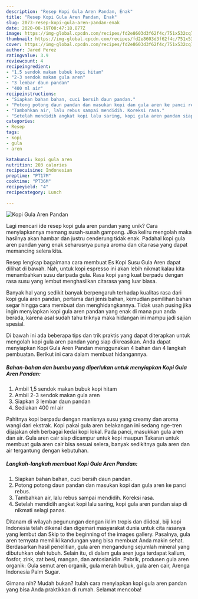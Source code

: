 ```yaml
---
description: "Resep Kopi Gula Aren Pandan, Enak"
title: "Resep Kopi Gula Aren Pandan, Enak"
slug: 2073-resep-kopi-gula-aren-pandan-enak
date: 2020-08-19T00:47:18.877Z
image: https://img-global.cpcdn.com/recipes/fd2e8603d3f62f4c/751x532cq70/kopi-gula-aren-pandan-foto-resep-utama.jpg
thumbnail: https://img-global.cpcdn.com/recipes/fd2e8603d3f62f4c/751x532cq70/kopi-gula-aren-pandan-foto-resep-utama.jpg
cover: https://img-global.cpcdn.com/recipes/fd2e8603d3f62f4c/751x532cq70/kopi-gula-aren-pandan-foto-resep-utama.jpg
author: Jared Perez
ratingvalue: 3.9
reviewcount: 4
recipeingredient:
- "1,5 sendok makan bubuk kopi hitam"
- "2-3 sendok makan gula aren"
- "3 lembar daun pandan"
- "400 ml air"
recipeinstructions:
- "Siapkan bahan bahan, cuci bersih daun pandan."
- "Potong potong daun pandan dan masukan kopi dan gula aren ke panci rebus."
- "Tambahkan air, lalu rebus sampai mendidih. Koreksi rasa."
- "Setelah mendidih angkat kopi lalu saring, kopi gula aren pandan siap di nikmati selagi panas."
categories:
- Resep
tags:
- kopi
- gula
- aren

katakunci: kopi gula aren 
nutrition: 203 calories
recipecuisine: Indonesian
preptime: "PT17M"
cooktime: "PT36M"
recipeyield: "4"
recipecategory: Lunch

---
```



![Kopi Gula Aren Pandan](https://img-global.cpcdn.com/recipes/fd2e8603d3f62f4c/751x532cq70/kopi-gula-aren-pandan-foto-resep-utama.jpg)

Lagi mencari ide resep kopi gula aren pandan yang unik? Cara menyiapkannya memang susah-susah gampang. Jika keliru mengolah maka hasilnya akan hambar dan justru cenderung tidak enak. Padahal kopi gula aren pandan yang enak seharusnya punya aroma dan cita rasa yang dapat memancing selera kita.

Resep lengkap bagaimana cara membuat Es Kopi Susu Gula Aren dapat dilihat di bawah. Nah, untuk kopi espresso ini akan lebih nikmat kalau kita menambahkan susu daripada gula. Rasa kopi yang kuat berpadu dengan rasa susu yang lembut menghasilkan citarasa yang luar biasa.

Banyak hal yang sedikit banyak berpengaruh terhadap kualitas rasa dari kopi gula aren pandan, pertama dari jenis bahan, kemudian pemilihan bahan segar hingga cara membuat dan menghidangkannya. Tidak usah pusing jika ingin menyiapkan kopi gula aren pandan yang enak di mana pun anda berada, karena asal sudah tahu triknya maka hidangan ini mampu jadi sajian spesial.


Di bawah ini ada beberapa tips dan trik praktis yang dapat diterapkan untuk mengolah kopi gula aren pandan yang siap dikreasikan. Anda dapat menyiapkan Kopi Gula Aren Pandan menggunakan 4 bahan dan 4 langkah pembuatan. Berikut ini cara dalam membuat hidangannya.

<!--inarticleads1-->

##### Bahan-bahan dan bumbu yang diperlukan untuk menyiapkan Kopi Gula Aren Pandan:

1. Ambil 1,5 sendok makan bubuk kopi hitam
1. Ambil 2-3 sendok makan gula aren
1. Siapkan 3 lembar daun pandan
1. Sediakan 400 ml air


Pahitnya kopi berpadu dengan manisnya susu yang creamy dan aroma wangi dari ekstrak. Kopi pakai gula aren belakangan ini sedang nge-tren dijajakan oleh berbagai kedai kopi lokal. Pada panci, masukkan gula aren dan air. Gula aren cair siap dicampur untuk kopi maupun Takaran untuk membuat gula aren cair bisa sesuai selera, banyak sedikitnya gula aren dan air tergantung dengan kebutuhan. 

<!--inarticleads2-->

##### Langkah-langkah membuat Kopi Gula Aren Pandan:

1. Siapkan bahan bahan, cuci bersih daun pandan.
1. Potong potong daun pandan dan masukan kopi dan gula aren ke panci rebus.
1. Tambahkan air, lalu rebus sampai mendidih. Koreksi rasa.
1. Setelah mendidih angkat kopi lalu saring, kopi gula aren pandan siap di nikmati selagi panas.


Ditanam di wilayah pegunungan dengan iklim tropis dan diideal, biji kopi Indonesia telah dikenal dan digemari masyarakat dunia untuk cita rasanya yang lembut dan Skip to the beginning of the images gallery. Pasalnya, gula aren ternyata memiliki kandungan yang bisa membuat Anda makin sehat. Berdasarkan hasil penelitian, gula aren mengandung sejumlah mineral yang dibutuhkan oleh tubuh. Selain itu, di dalam gula aren juga terdapat kalium, fosfor, zink, zat besi, mangan, dan antosianidin. Pabrik, produsen gula aren organik: Gula semut aren organik, gula merah bubuk, gula aren cair, Arenga Indonesia Palm Sugar. 

Gimana nih? Mudah bukan? Itulah cara menyiapkan kopi gula aren pandan yang bisa Anda praktikkan di rumah. Selamat mencoba!
